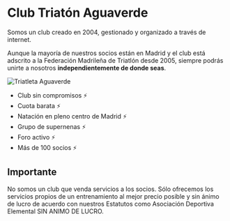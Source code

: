 # Club Triatón Aguaverde
Somos un club creado en 2004, gestionado y organizado a través de internet. 

Aunque la mayoría de nuestros socios están en Madrid y el club está adscrito a la Federación Madrileña de Triatlón desde 2005, siempre podrás unirte a nosotros **independientemente de donde seas**.


![Triatleta Aguaverde](http://www.aguaverde.org/wp-content/uploads/2018/02/2017_06_18_Villa-de-Madrid_246.jpg)

- Club sin compromisos ⚡️ 
- Cuota barata ⚡️ 
- Natación en pleno centro de Madrid ⚡️ 
- Grupo de supernenas ⚡️ 
- Foro activo ⚡️ 
- Más de 100 socios ⚡️

## Importante

No somos un club que venda servicios a los socios. Sólo ofrecemos los servicios propios de un entrenamiento al mejor precio posible y sin ánimo de lucro de acuerdo con nuestros Estatutos como Asociación Deportiva Elemental SIN ANIMO DE LUCRO.